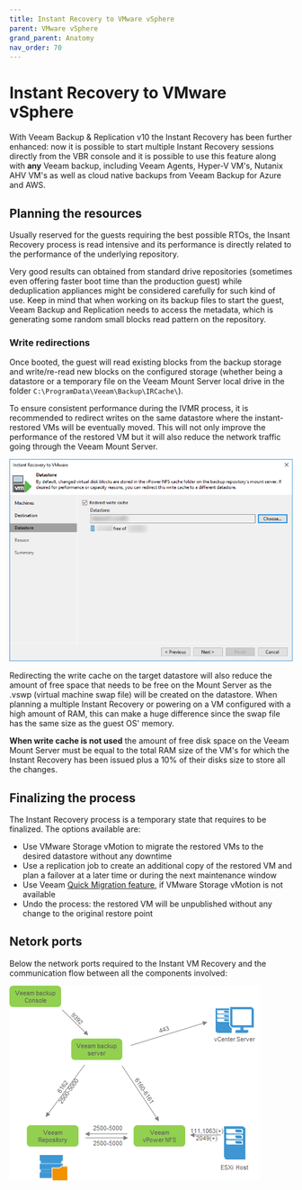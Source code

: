 ```yaml
---
title: Instant Recovery to VMware vSphere
parent: VMware vSphere
grand_parent: Anatomy
nav_order: 70
---
```


# Instant Recovery to VMware vSphere

With Veeam Backup & Replication v10 the Instant Recovery has been further enhanced: now it is possible to start multiple Instant Recovery sessions directly from the VBR console and it is possible to use this feature along with **any** Veeam backup, including Veeam Agents, Hyper-V VM's, Nutanix AHV VM's as well as cloud native backups from Veeam Backup for Azure and AWS.

## Planning the resources

Usually reserved for the guests requiring the best possible RTOs, the Insant Recovery process is read intensive and its performance is directly related to the performance of the underlying repository.

Very good results can obtained from standard drive repositories (sometimes even offering faster boot time than the production guest) while deduplication appliances might be considered carefully for such kind of use. Keep in mind that when working on its backup files to start the guest, Veeam Backup and Replication needs to access the metadata, which is generating some random small blocks read pattern on the repository.

### Write redirections

Once booted, the guest will read existing blocks from the backup storage and write/re-read new blocks on the configured storage (whether being a datastore or a temporary file on the Veeam Mount Server local drive in the folder `C:\ProgramData\Veeam\Backup\IRCache\`).

To ensure consistent performance during the IVMR process, it is recommended to redirect writes on the same datastore where the instant-restored VMs will be eventually moved. This will not only improve the performance of the restored VM but it will also reduce the network traffic going through the Veeam Mount Server.

![write redirection](./media/ivmr_write-redirection.png)

Redirecting the write cache on the target datastore will also reduce the amount of free space that needs to be free on the Mount Server as the .vswp (virtual machine swap file) will be created on the datastore. When planning a multiple Instant Recovery or powering on a VM configured with a high amount of RAM, this can make a huge difference since the swap file has the same size as the guest OS' memory.

**When write cache is not used** the amount of free disk space on the Veeam Mount Server must be equal to the total RAM size of the VM's for which the Instant Recovery has been issued plus a 10% of their disks size to store all the changes.

## Finalizing the process

The Instant Recovery process is a temporary state that requires to be finalized. The options available are:

- Use VMware Storage vMotion to migrate the restored VMs to the desired datastore without any downtime
- Use a replication job to create an additional copy of the restored VM and plan a failover at a later time or during the next maintenance window
- Use Veeam [Quick Migration feature](https://helpcenter.veeam.com/docs/backup/vsphere/quick_migration.html), if VMware Storage vMotion is not available
- Undo the process: the restored VM will be unpublished without any change to the original restore point

## Netork ports

Below the network ports required to the Instant VM Recovery and the communication flow between all the components involved:

![network ports](./media/ivmr_vpowernfs_ports.png)
